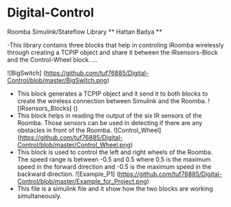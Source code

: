 # Digital-Control
Roomba Simulink/Stateflow Library
** Hattan Badya **

-This library contains three blocks that help in controling iRoomba wirelessly through creating a TCPIP object and share it between the IRsensors-Block and the Control-Wheel block.
...

![BigSwitch] (https://github.com/tuf76885/Digital-Control/blob/master/BigSwitch.png)
- This block generates a TCPIP object and it send it to both blocks to create the wireless connection between Simulink and the Roomba.
![IRsensors_Blocks] ()
- This block helps in reading the output of the six IR sensors of the Roomba. Those sensors can be used in detecting if there are any obstacles in front of the Roomba.
![Control_Wheel] (https://github.com/tuf76885/Digital-Control/blob/master/Control_Wheel.png)
- This block is used to control the left and right wheels of the Roomba. The speed range is between -0.5 and 0.5 where 0.5 is the maximum speed in the forward direction and -0.5 is the maximum speed in the backward direction.
![Example_P1] (https://github.com/tuf76885/Digital-Control/blob/master/Example_for_Project.png)
- This file is a simulink file and it show how the two blocks are working simultaneously. 

